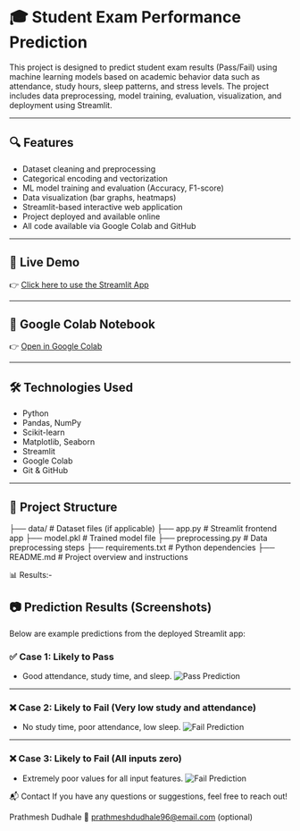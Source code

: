 # 🎓 Student Exam Performance Prediction

This project is designed to predict student exam results (Pass/Fail) using machine learning models based on academic behavior data such as attendance, study hours, sleep patterns, and stress levels. The project includes data preprocessing, model training, evaluation, visualization, and deployment using Streamlit.

---

## 🔍 Features

- Dataset cleaning and preprocessing
- Categorical encoding and vectorization
- ML model training and evaluation (Accuracy, F1-score)
- Data visualization (bar graphs, heatmaps)
- Streamlit-based interactive web application
- Project deployed and available online
- All code available via Google Colab and GitHub

---

## 🚀 Live Demo

👉 [Click here to use the Streamlit App](https://student-pass-fail-prediction-system.streamlit.app/)

---

## 📓 Google Colab Notebook

👉 [Open in Google Colab](https://colab.research.google.com/drive/1IMEkFvDbMmq5UL2QggcVxysg7v2Xp0Ie?usp=sharing)

---

## 🛠️ Technologies Used

- Python
- Pandas, NumPy
- Scikit-learn
- Matplotlib, Seaborn
- Streamlit
- Google Colab
- Git & GitHub

---

## 📁 Project Structure
├── data/ # Dataset files (if applicable)
├── app.py # Streamlit frontend app
├── model.pkl # Trained model file
├── preprocessing.py # Data preprocessing steps
├── requirements.txt # Python dependencies
├── README.md # Project overview and instructions

📊 Results:-
## 📷 Prediction Results (Screenshots)

Below are example predictions from the deployed Streamlit app:

### ✅ Case 1: Likely to Pass
- Good attendance, study time, and sleep.
![Pass Prediction](images/prediction_pass.png)

---

### ❌ Case 2: Likely to Fail (Very low study and attendance)
- No study time, poor attendance, low sleep.
![Fail Prediction](images/prediction_fail_low_study.png)

---

### ❌ Case 3: Likely to Fail (All inputs zero)
- Extremely poor values for all input features.
![Fail Prediction](images/prediction_fail_all_zero.png)


📬 Contact
If you have any questions or suggestions, feel free to reach out!

Prathmesh Dudhale
📧 prathmeshdudhale96@email.com (optional)

